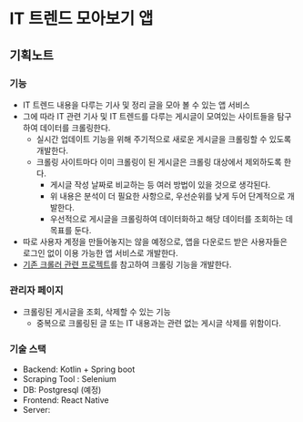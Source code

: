 # IT 트렌드 모아보기 앱
## 기획노트
### 기능
* IT 트렌드 내용을 다루는 기사 및 정리 글을 모아 볼 수 있는 앱 서비스
* 그에 따라 IT 관련 기사 및 IT 트렌드를 다루는 게시글이 모여있는 사이트들을 탐구하여 데이터를 크롤링한다.
  * 실시간 업데이트 기능을 위해 주기적으로 새로운 게시글을 크롤링할 수 있도록 개발한다.
  * 크롤링 사이트마다 이미 크롤링이 된 게시글은 크롤링 대상에서 제외하도록 한다.
    * 게시글 작성 날짜로 비교하는 등 여러 방법이 있을 것으로 생각된다.
    * 위 내용은 분석이 더 필요한 사항으로, 우선순위를 낮게 두어 단계적으로 개발한다.
    * 우선적으로 게시글을 크롤링하여 데이터화하고 해당 데이터를 조회하는 데 목표를 둔다.
* 따로 사용자 계정을 만들어놓지는 않을 예정으로, 앱을 다운로드 받은 사용자들은 로그인 없이 이용 가능한 앱 서비스로 개발한다.
* [기존 크롤러 관련 프로젝트](https://github.com/lgm1007/community-crawler)를 참고하여 크롤링 기능을 개발한다. 
### 관리자 페이지
* 크롤링된 게시글을 조회, 삭제할 수 있는 기능
  * 중복으로 크롤링된 글 또는 IT 내용과는 관련 없는 게시글 삭제를 위함이다.
### 기술 스택
* Backend: Kotlin + Spring boot
* Scraping Tool : Selenium
* DB: Postgresql (예정)
* Frontend: React Native
* Server: 
